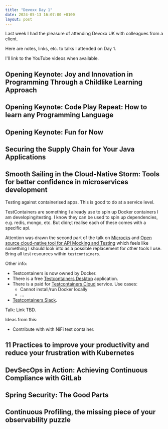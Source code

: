 ```yaml
---
title: "Devoxx Day 1"
date: 2024-05-13 16:07:00 +0100
layout: post
---
```


Last week I had the pleasure of attending Devoxx UK with colleagues from a client.

Here are notes, links, etc. to talks I attended on Day 1.

I'll link to the YouTube videos when available.

## Opening Keynote: Joy and Innovation in Programming Through a Childlike Learning Approach

## Opening Keynote: Code Play Repeat: How to learn any Programming Language

## Opening Keynote: Fun for Now

## Securing the Supply Chain for Your Java Applications

## Smooth Sailing in the Cloud-Native Storm: Tools for better confidence in microservices development

Testing against containerised apps. This is good to do at a service level.

TestContainers are something I already use to spin up Docker containers I am developing/testing. I know they can be used to spin up dependencies, e.g. redis, mongo, etc. But didn;t realise each of these comes with a specific api.

Attention was drawn the second part of the talk on [Microcks](https://testcontainers.com/modules/microcks/) and [Open source cloud-native tool for API Mocking and Testing](https://microcks.io/) which feels like something I should look into as a possible replacement for other tools I use. Bring all test resources within `testcontainers`.

Other info:

* Testcontainers is now owned by Docker.
* There is a free [Testcontainers Desktop](https://testcontainers.com/desktop/) application.
* There is a paid for [Testcontainers Cloud](https://testcontainers.com/cloud/) service. Use cases:
  * Cannot install/run Docker locally
  * ...
* [Testcontainers Slack](https://slack.testcontainers.org/).

Talk: Link TBD.

Ideas from this:

* Contribute with with NiFi test container.

## 11 Practices to improve your productivity and reduce your frustration with Kubernetes

## DevSecOps in Action: Achieving Continuous Compliance with GitLab

## Spring Security: The Good Parts

## Continuous Profiling, the missing piece of your observability puzzle

